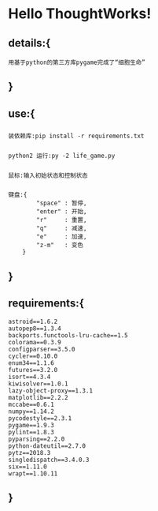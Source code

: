 # Hello ThoughtWorks!

## details:{

	用基于python的第三方库pygame完成了“细胞生命”

## }

## use:{
###	
	装依赖库:pip install -r requirements.txt 
###
	python2 运行:py -2 life_game.py
###	
	鼠标:输入初始状态和控制状态
###
	键盘:{
			"space" : 暂停,
			"enter" : 开始,
			"r"     : 重置,
			"q"     : 减速,
			"e"     : 加速,
			"z-m"	: 变色
		}
## }

## requirements:{

	astroid==1.6.2 
	autopep8==1.3.4 
	backports.functools-lru-cache==1.5 
	colorama==0.3.9 
	configparser==3.5.0 
	cycler==0.10.0 
	enum34==1.1.6 
	futures==3.2.0 
	isort==4.3.4 
	kiwisolver==1.0.1 
	lazy-object-proxy==1.3.1 
	matplotlib==2.2.2 
	mccabe==0.6.1 
	numpy==1.14.2 
	pycodestyle==2.3.1 
	pygame==1.9.3 
	pylint==1.8.3 
	pyparsing==2.2.0 
	python-dateutil==2.7.0 
	pytz==2018.3 
	singledispatch==3.4.0.3 
	six==1.11.0 
	wrapt==1.10.11 

## }


